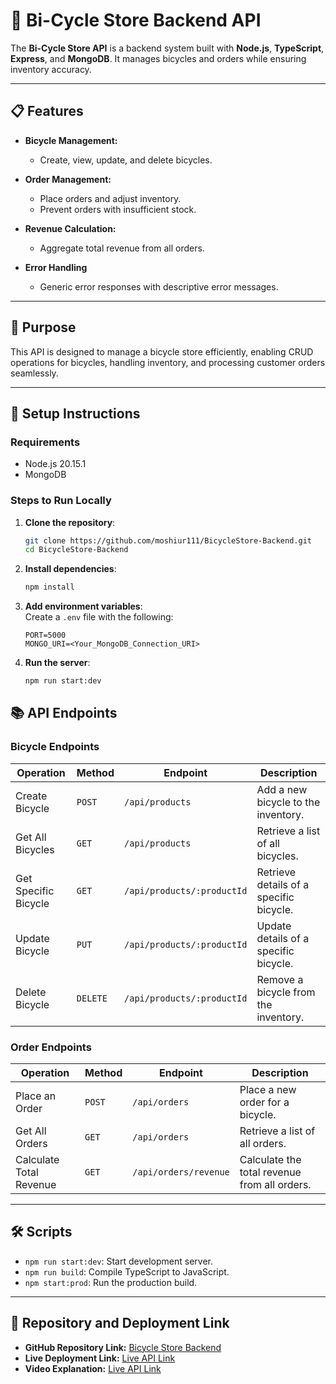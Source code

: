 # 🚴 Bi-Cycle Store Backend API  

The **Bi-Cycle Store API** is a backend system built with **Node.js**, **TypeScript**, **Express**, and **MongoDB**. It manages bicycles and orders while ensuring inventory accuracy.

---

## 📋 **Features**  

- **Bicycle Management:**  
  - Create, view, update, and delete bicycles.  
- **Order Management:**  
  - Place orders and adjust inventory.  
  - Prevent orders with insufficient stock.  

- **Revenue Calculation:**  
  - Aggregate total revenue from all orders.

- **Error Handling**  
   - Generic error responses with descriptive error messages. 

---
## 🎯 **Purpose**  
This API is designed to manage a bicycle store efficiently, enabling CRUD operations for bicycles, handling inventory, and processing customer orders seamlessly.

---

## 🚀 **Setup Instructions**  

### **Requirements**  
- Node.js 20.15.1
- MongoDB  

### **Steps to Run Locally**  

1. **Clone the repository**:  
   ```bash
   git clone https://github.com/moshiur111/BicycleStore-Backend.git
   cd BicycleStore-Backend
   ```

2. **Install dependencies**:  
   ```bash
   npm install
   ```

3. **Add environment variables**:  
   Create a `.env` file with the following:  
   ```env
   PORT=5000
   MONGO_URI=<Your_MongoDB_Connection_URI>
   ```

4. **Run the server**:  
   ```bash
   npm run start:dev
   ```

## 📚 **API Endpoints**

### **Bicycle Endpoints**  

| **Operation**       | **Method** | **Endpoint**              | **Description**                                |
|----------------------|------------|---------------------------|-----------------------------------------------|
| Create Bicycle       | `POST`     | `/api/products`           | Add a new bicycle to the inventory.          |
| Get All Bicycles     | `GET`      | `/api/products`           | Retrieve a list of all bicycles.             |
| Get Specific Bicycle | `GET`      | `/api/products/:productId`| Retrieve details of a specific bicycle.      |
| Update Bicycle       | `PUT`      | `/api/products/:productId`| Update details of a specific bicycle.        |
| Delete Bicycle       | `DELETE`   | `/api/products/:productId`| Remove a bicycle from the inventory.         |

### **Order Endpoints**  

| **Operation**         | **Method** | **Endpoint**        | **Description**                                  |
|------------------------|------------|---------------------|-------------------------------------------------|
| Place an Order         | `POST`     | `/api/orders`       | Place a new order for a bicycle.                |
| Get All Orders         | `GET`      | `/api/orders`       | Retrieve a list of all orders.                  |
| Calculate Total Revenue| `GET`      | `/api/orders/revenue`| Calculate the total revenue from all orders.    |

---

## 🛠 **Scripts**  

- `npm run start:dev`: Start development server.  
- `npm run build`: Compile TypeScript to JavaScript.  
- `npm start:prod`: Run the production build.  

---

## 🔗 **Repository and Deployment Link**  

- **GitHub Repository Link:** [Bicycle Store Backend](https://github.com/moshiur111/BicycleStore-Backend)  
- **Live Deployment Link:** [Live API Link](#)  
- **Video Explanation:** [Live API Link](#)  


